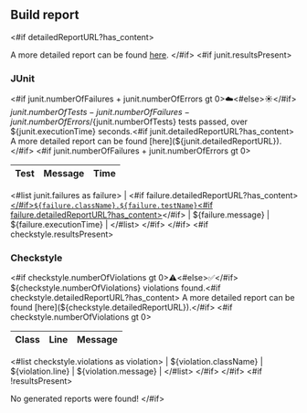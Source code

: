 ## Build report
<#if detailedReportURL?has_content>

A more detailed report can be found [here](${detailedReportURL}).
</#if>
<#if junit.resultsPresent>

### JUnit

<#if junit.numberOfFailures + junit.numberOfErrors gt 0>:cloud:<#else>:sunny:</#if> ${junit.numberOfTests - junit.numberOfFailures - junit.numberOfErrors}/${junit.numberOfTests} tests passed, over ${junit.executionTime} seconds.<#if junit.detailedReportURL?has_content> A more detailed report can be found [here](${junit.detailedReportURL}).</#if>
<#if junit.numberOfFailures + junit.numberOfErrors gt 0>

| Test | Message | Time |
| ---- | ------- | ---- |
<#list junit.failures as failure>
| <#if failure.detailedReportURL?has_content>[</#if>`${failure.className}.${failure.testName}`<#if failure.detailedReportURL?has_content>](${failure.detailedReportURL})</#if> | ${failure.message} | ${failure.executionTime} |
</#list>
</#if>
</#if>
<#if checkstyle.resultsPresent>

### Checkstyle

<#if checkstyle.numberOfViolations gt 0>:warning:<#else>:white_check_mark:</#if> ${checkstyle.numberOfViolations} violations found.<#if checkstyle.detailedReportURL?has_content> A more detailed report can be found [here](${checkstyle.detailedReportURL}).</#if>
<#if checkstyle.numberOfViolations gt 0>

| Class | Line | Message |
| ----- | ---- | ------- |
<#list checkstyle.violations as violation>
| ${violation.className} | ${violation.line} | ${violation.message} |
</#list>
</#if>
</#if>
<#if !resultsPresent>

No generated reports were found!
</#if>